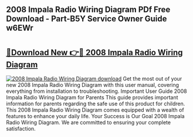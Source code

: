 ## 2008 Impala Radio Wiring Diagram PDf Free Download - Part-B5Y Service Owner Guide w6EWr

# <h2><a href="http://dfttuh.blite.top/?on=2008+Impala+Radio+Wiring+Diagram">🔗Download New 👉🔴 2008 Impala Radio Wiring Diagram</a></h2>

[![2008 Impala Radio Wiring Diagram download](https://i.imgur.com/lujVjoI.png)](http://dfttuh.blite.top/?on=2008+Impala+Radio+Wiring+Diagram)
Get the most out of your new 2008 Impala Radio Wiring Diagram with this user manual, covering everything from installation to troubleshooting. Important User Guide 2008 Impala Radio Wiring Diagram for Parents This guide provides important information for parents regarding the safe use of this product for children. This 2008 Impala Radio Wiring Diagram comes equipped with a wealth of features to enhance your daily life. Your Success is Our Goal 2008 Impala Radio Wiring Diagram. We are committed to ensuring your complete satisfaction.
